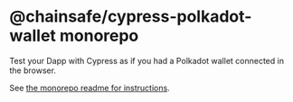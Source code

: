 # @chainsafe/cypress-polkadot-wallet monorepo

Test your Dapp with Cypress as if you had a Polkadot wallet connected in the browser.

See [the monorepo readme for instructions](https://github.com/ChainSafe/cypress-polkadot-wallet).
